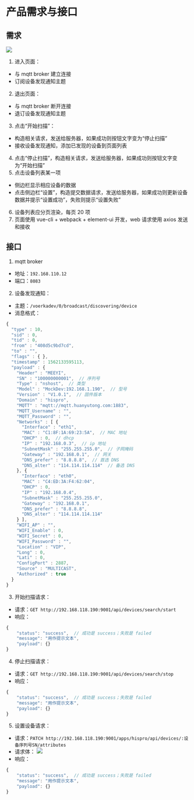 # 产品需求与接口

## 需求

![](./prototype.png)

1. 进入页面：
  - 与 mqtt broker 建立连接
  - 订阅设备发现通知主题
2. 退出页面：
  - 与 mqtt broker 断开连接
  - 退订设备发现通知主题
3. 点击“开始扫描”：
  - 构造相关请求，发送给服务器，如果成功则按钮文字变为“停止扫描”
  - 接收设备发现通知，添加已发现的设备到页面列表
4. 点击“停止扫描”，构造相关请求，发送给服务器，如果成功则按钮文字变为“开始扫描”
5. 点击设备列表某一项
  - 侧边栏显示相应设备的数据
  - 点击侧边栏“设置”，构造提交数据请求，发送给服务器，如果成功则更新设备数据并提示“设置成功”，失败则提示“设置失败”
6. 设备列表应分页渲染，每页 20 项
7. 页面使用 vue-cli + webpack + element-ui 开发，web 请求使用 axios 发送和接收

## 接口

1. mqtt broker
  - 地址：`192.168.110.12`
  - 端口：`8083`
2. 设备发现通知：
  - 主题：`/voerkadev/0/broadcast/discovering/device`
  - 消息格式：
```js
{
  "type" : 10,
  "sid" : 0,
  "tid" : 0,
  "from" : "408d5c9bd7cd",
  "to" : "",
  "flags" : { },
  "timestamp" : 1562133595113,
  "payload" : {
    "Header" : "MEEYI",
    "SN" : "100000000001",  // 序列号
    "Type" : "nshost",  // 类型
    "Model" : "MockDev:192.168.1.190",  // 型号
    "Version" : "V1.0.1",  // 固件版本
    "Domain" : "hispro",
    "MQTT" : "mqtt://mqtt.huanyutong.com:1883",
    "MQTT_Username" : "",
    "MQTT_Password" : "",
    "Networks" : [ {
      "Interface" : "eth1",
      "MAC" : "C1:8F:1A:69:23:5A",  // MAC 地址
      "DHCP" : 0,  // dhcp
      "IP" : "192.168.0.3",  // ip 地址
      "SubnetMask" : "255.255.255.0",  // 子网掩码
      "Gateway" : "192.168.0.1",  // 网关
      "DNS_prefer" : "8.8.8.8",  // 首选 DNS
      "DNS_alter" : "114.114.114.114"  // 备选 DNS
    }, {
      "Interface" : "eth0",
      "MAC" : "C4:ED:3A:F4:62:04",
      "DHCP" : 0,
      "IP" : "192.168.0.4",
      "SubnetMask" : "255.255.255.0",
      "Gateway" : "192.168.0.1",
      "DNS_prefer" : "8.8.8.8",
      "DNS_alter" : "114.114.114.114"
    } ],
    "WIFI_AP" : "",
    "WIFI_Enable" : 0,
    "WIFI_Secret" : 0,
    "WIFI_Password" : "",
    "Location" : "VIP",
    "Long" : 0,
    "Lati" : 0,
    "ConfigPort" : 2887,
    "Source" : "MULTICAST",
    "Authorized" : true
  }
}
```
3. 开始扫描请求：
  - 请求：`GET http://192.168.118.190:9001/api/devices/search/start`
  - 响应：
```js
{
    "status": "success",  // 成功是 success；失败是 failed
    "message": "用作提示文本",
    "payload": {}
}
```
4. 停止扫描请求：
  - 请求：`GET http://192.168.118.190:9001/api/devices/search/stop`
  - 响应：
```js
{
    "status": "success",  // 成功是 success；失败是 failed
    "message": "用作提示文本",
    "payload": {}
}
```
5. 设置设备请求：
  - 请求：`PATCH http://192.168.118.190:9001/apps/hispro/api/devices/:设备序列号SN/attributes`
  - 请求体：
![](./request_body_for_device_attribute_patch.png)
  - 响应：
```js
{
    "status": "success",  // 成功是 success；失败是 failed
    "message": "用作提示文本",
    "payload": {}
}
```
